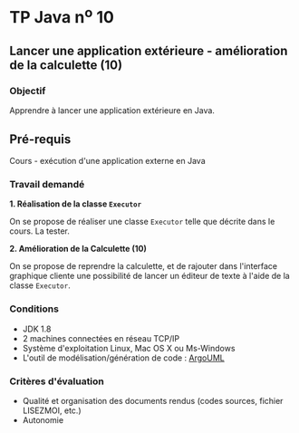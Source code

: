 # TP Java n<sup>o</sup> 10

## Lancer une application extérieure - amélioration de la calculette (10)

### Objectif
Apprendre à lancer une application extérieure en Java.

## Pré-requis
Cours - exécution d'une application externe en Java

### Travail demandé

**1\. Réalisation de la classe `Executor`**

On se propose de réaliser une classe `Executor` telle que décrite dans le cours. La tester.

**2\. Amélioration de la Calculette (10)**

On se propose de reprendre la calculette, et de rajouter dans l'interface graphique cliente une possibilité de lancer un éditeur de texte à l'aide de la classe `Executor`.

### Conditions
*   JDK 1.8
*   2 machines connectées en réseau TCP/IP
*   Système d'exploitation Linux, Mac OS X ou Ms-Windows
*   L'outil de modélisation/génération de code : [ArgoUML](http://argouml-fr.tigris.org/)

### Critères d'évaluation
*   Qualité et organisation des documents rendus (codes sources, fichier LISEZMOI, etc.)
*   Autonomie
